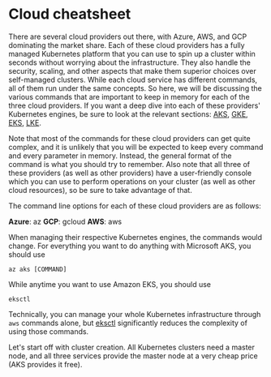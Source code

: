 # Cloud cheatsheet

There are several cloud providers out there, with Azure, AWS, and GCP dominating the market share. Each of these cloud providers has a fully managed Kubernetes platform that you can use to spin up a cluster within seconds without worrying about the infrastructure. They also handle the security, scaling, and other aspects that make them superior choices over self-managed clusters. While each cloud service has different commands, all of them run under the same concepts. So here, we will be discussing the various commands that are important to keep in memory for each of the three cloud providers. If you want a deep dive into each of these providers' Kubernetes engines, be sure to look at the relevant sections: [AKS](../AKS101/what-is-aks.md), [GKE](../GKE101/what-is-gke.md), [EKS](../EKS101/what-is-eks.md), [LKE](../LKE101/what-is-lke.md).

Note that most of the commands for these cloud providers can get quite complex, and it is unlikely that you will be expected to keep every command and every parameter in memory. Instead, the general format of the command is what you should try to remember. Also note that all three of these providers (as well as other providers) have a user-friendly console which you can use to perform operations on your cluster (as well as other cloud resources), so be sure to take advantage of that.

The command line options for each of these cloud providers are as follows:

**Azure**: az
**GCP**: gcloud
**AWS**: aws

When managing their respective Kubernetes engines, the commands would change. For everything you want to do anything with Microsoft AKS, you should use

```
az aks [COMMAND]
```

While anytime you want to use Amazon EKS, you should use

```
eksctl
```

Technically, you can manage your whole Kubernetes infrastructure through `aws` commands alone, but [eksctl](https://eksctl.io) significantly reduces the complexity of using those commands.

Let's start off with cluster creation. All Kubernetes clusters need a master node, and all three services provide the master node at a very cheap price (AKS provides it free).